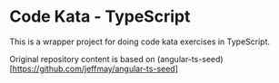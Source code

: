 Code Kata - TypeScript
==============================

This is a wrapper project for doing code kata exercises in TypeScript.

Original repository content is based on (angular-ts-seed)[https://github.com/jeffmay/angular-ts-seed]